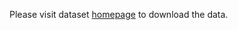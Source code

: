 Please visit dataset [homepage](https://www.kaggle.com/datasets/kuantinglai/ntut-4k-drone-photo-dataset-for-human-detection/data) to download the data. 
